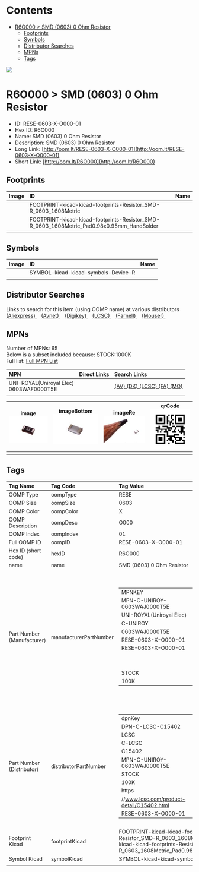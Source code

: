 



Contents
========

* [R6O000 > SMD (0603) 0 Ohm Resistor](#r6o000--smd-0603-0-ohm-resistor)
	* [Footprints](#footprints)
	* [Symbols](#symbols)
	* [Distributor Searches](#distributor-searches)
	* [MPNs](#mpns)
	* [Tags](#tags)
  
![][im]
# R6O000 > SMD (0603) 0 Ohm Resistor

- ID: RESE-0603-X-O000-01
- Hex ID: R6O000
- Name: SMD (0603) 0 Ohm Resistor
- Description: SMD (0603) 0 Ohm Resistor
- Long Link: [http://oom.lt/RESE-0603-X-O000-01](http://oom.lt/RESE-0603-X-O000-01)
- Short Link: [http://oom.lt/R6O000](http://oom.lt/R6O000)

## Footprints
  

|Image|ID|Name|
| :--- | :--- | :--- |
||FOOTPRINT-kicad-kicad-footprints-Resistor_SMD-R_0603_1608Metric||
||FOOTPRINT-kicad-kicad-footprints-Resistor_SMD-R_0603_1608Metric_Pad0.98x0.95mm_HandSolder||
||||

## Symbols
  

|Image|ID|Name|
| :--- | :--- | :--- |
|![]()|SYMBOL-kicad-kicad-symbols-Device-R||
||||

## Distributor Searches
  
Links to search for this item (using OOMP name) at various distributors  
[(Aliexpress) ](https://www.aliexpress.com/wholesale?SearchText=1117SMD+0603+0+Ohm+Resistor)&nbsp;&nbsp;&nbsp;[(Avnet) ](https://www.avnet.com/shop/us/search/SMD+0603+0+Ohm+Resistor)&nbsp;&nbsp;&nbsp;[(Digikey) ](https://www.digikey.co.uk/en/products/result?s=SMD+0603+0+Ohm+Resistor)&nbsp;&nbsp;&nbsp;[(LCSC) ](https://www.lcsc.com/search?q=SMD+0603+0+Ohm+Resistor)&nbsp;&nbsp;&nbsp;[(Farnell) ](https://uk.farnell.com/search?st=SMD+0603+0+Ohm+Resistor)&nbsp;&nbsp;&nbsp;[(Mouser) ](https://www.mouser.com/c/?q=SMD+0603+0+Ohm+Resistor)&nbsp;&nbsp;&nbsp;
## MPNs
  
Number of MPNs: 65<br>Below is a subset included because: STOCK:1000K <br>Full list: [Full MPN List](MPNLIST.md)  

|MPN|Direct Links|Search Links|
| :--- | :--- | :--- |
|UNI-ROYAL(Uniroyal Elec)<br>0603WAF0000T5E||[(AV) ](https://www.avnet.com/shop/us/search/0603WAF0000T5E)[(DK) ](https://www.digikey.co.uk/products/en?keywords=0603WAF0000T5E)[(LCSC) ](https://www.lcsc.com/search?q=0603WAF0000T5E)[(FA) ](https://uk.farnell.com/search?st=0603WAF0000T5E)[(MO) ](https://www.mouser.com/c/?q=0603WAF0000T5E)|
||||
  

|image<br>[![](https://raw.githubusercontent.com/oomlout/oomlout_OOMP_parts_V2/main/RESE/0603/X/O000/01/image_140.jpg)](https://github.com/oomlout/oomlout_OOMP_parts_V2/tree/main/RESE/0603/X/O000/01/image.jpg)|imageBottom<br>[![](https://raw.githubusercontent.com/oomlout/oomlout_OOMP_parts_V2/main/RESE/0603/X/O000/01/image_BOTTOM_140.jpg)](https://github.com/oomlout/oomlout_OOMP_parts_V2/tree/main/RESE/0603/X/O000/01/image_BOTTOM.jpg)|imageRe<br>[![](https://raw.githubusercontent.com/oomlout/oomlout_OOMP_parts_V2/main/RESE/0603/X/O000/01/image_RE_140.jpg)](https://github.com/oomlout/oomlout_OOMP_parts_V2/tree/main/RESE/0603/X/O000/01/image_RE.jpg)|qrCode<br>[![](https://raw.githubusercontent.com/oomlout/oomlout_OOMP_parts_V2/main/RESE/0603/X/O000/01/qrCode_140.png)](https://github.com/oomlout/oomlout_OOMP_parts_V2/tree/main/RESE/0603/X/O000/01/qrCode.png)|
| :---: | :---: | :---: | :---: |
|||||

## Tags
  

|Tag Name|Tag Code|Tag Value|
| :--- | :--- | :--- |
|OOMP Type|oompType|RESE|
|OOMP Size|oompSize|0603|
|OOMP Color|oompColor|X|
|OOMP Description|oompDesc|O000|
|OOMP Index|oompIndex|01|
|Full OOMP ID|oompID|RESE-0603-X-O000-01|
|Hex ID (short code)|hexID|R6O000|
|name|name|SMD (0603) 0 Ohm Resistor|
|Part Number (Manufacturer)|manufacturerPartNumber|<table><tr><td>MPNKEY</td></tr><tr><td> MPN-C-UNIROY-0603WAJ0000T5E</td><td> MANUFACTURER</td></tr><tr><td> UNI-ROYAL(Uniroyal Elec)</td><td> MANUCODE</td></tr><tr><td> C-UNIROY</td><td> MPN</td></tr><tr><td> 0603WAJ0000T5E</td><td> OOMPIDPARTIAL</td></tr><tr><td> RESE-0603-X-O000-01</td><td> OOMPID</td></tr><tr><td> RESE-0603-X-O000-01</td><td> LINK</td></tr><tr><td> </td><td> DESCRIPTION</td></tr><tr><td> </td><td> TAGS</td></tr><tr><td> STOCK</td></tr><tr><td>100K</td></tr></table></td><td> <table><tr><td>MPNKEY</td></tr><tr><td> MPN-C-UNIROY-0603WAF0000T5E</td><td> MANUFACTURER</td></tr><tr><td> UNI-ROYAL(Uniroyal Elec)</td><td> MANUCODE</td></tr><tr><td> C-UNIROY</td><td> MPN</td></tr><tr><td> 0603WAF0000T5E</td><td> OOMPIDPARTIAL</td></tr><tr><td> RESE-0603-X-O000-01</td><td> OOMPID</td></tr><tr><td> RESE-0603-X-O000-01</td><td> LINK</td></tr><tr><td> </td><td> DESCRIPTION</td></tr><tr><td> </td><td> TAGS</td></tr><tr><td> STOCK</td></tr><tr><td>1000K</td></tr></table></td><td> <table><tr><td>MPNKEY</td></tr><tr><td> MPN-C-FHGUAN-RS-03000JT</td><td> MANUFACTURER</td></tr><tr><td> FH (Guangdong Fenghua Advanced Tech)</td><td> MANUCODE</td></tr><tr><td> C-FHGUAN</td><td> MPN</td></tr><tr><td> RS-03000JT</td><td> OOMPIDPARTIAL</td></tr><tr><td> RESE-0603-X-O000-01</td><td> OOMPID</td></tr><tr><td> RESE-0603-X-O000-01</td><td> LINK</td></tr><tr><td> </td><td> DESCRIPTION</td></tr><tr><td> </td><td> TAGS</td></tr><tr><td> STOCK</td></tr><tr><td>100K</td></tr></table></td><td> <table><tr><td>MPNKEY</td></tr><tr><td> MPN-C-YAGEO-RC0603JR-070RL</td><td> MANUFACTURER</td></tr><tr><td> YAGEO</td><td> MANUCODE</td></tr><tr><td> C-YAGEO</td><td> MPN</td></tr><tr><td> RC0603JR-070RL</td><td> OOMPIDPARTIAL</td></tr><tr><td> RESE-0603-X-O000-01</td><td> OOMPID</td></tr><tr><td> RESE-0603-X-O000-01</td><td> LINK</td></tr><tr><td> </td><td> DESCRIPTION</td></tr><tr><td> </td><td> TAGS</td></tr><tr><td> STOCK</td></tr><tr><td>100K</td></tr></table></td><td> <table><tr><td>MPNKEY</td></tr><tr><td> MPN-C-YAGEO-RC0603FR-070RL</td><td> MANUFACTURER</td></tr><tr><td> YAGEO</td><td> MANUCODE</td></tr><tr><td> C-YAGEO</td><td> MPN</td></tr><tr><td> RC0603FR-070RL</td><td> OOMPIDPARTIAL</td></tr><tr><td> RESE-0603-X-O000-01</td><td> OOMPID</td></tr><tr><td> RESE-0603-X-O000-01</td><td> LINK</td></tr><tr><td> </td><td> DESCRIPTION</td></tr><tr><td> </td><td> TAGS</td></tr><tr><td> STOCK</td></tr><tr><td>100K</td></tr></table></td><td> <table><tr><td>MPNKEY</td></tr><tr><td> MPN-C-LIZELE-CR0603FA0000G</td><td> MANUFACTURER</td></tr><tr><td> LIZ Elec</td><td> MANUCODE</td></tr><tr><td> C-LIZELE</td><td> MPN</td></tr><tr><td> CR0603FA0000G</td><td> OOMPIDPARTIAL</td></tr><tr><td> RESE-0603-X-O000-01</td><td> OOMPID</td></tr><tr><td> RESE-0603-X-O000-01</td><td> LINK</td></tr><tr><td> </td><td> DESCRIPTION</td></tr><tr><td> </td><td> TAGS</td></tr><tr><td> STOCK</td></tr><tr><td>1K</td></tr></table></td><td> <table><tr><td>MPNKEY</td></tr><tr><td> MPN-C-LIZELE-CR0603JA0000G</td><td> MANUFACTURER</td></tr><tr><td> LIZ Elec</td><td> MANUCODE</td></tr><tr><td> C-LIZELE</td><td> MPN</td></tr><tr><td> CR0603JA0000G</td><td> OOMPIDPARTIAL</td></tr><tr><td> RESE-0603-X-O000-01</td><td> OOMPID</td></tr><tr><td> RESE-0603-X-O000-01</td><td> LINK</td></tr><tr><td> </td><td> DESCRIPTION</td></tr><tr><td> </td><td> TAGS</td></tr><tr><td> </td></tr></table></td><td> <table><tr><td>MPNKEY</td></tr><tr><td> MPN-C-RALEC-RTT030000FTP</td><td> MANUFACTURER</td></tr><tr><td> RALEC</td><td> MANUCODE</td></tr><tr><td> C-RALEC</td><td> MPN</td></tr><tr><td> RTT030000FTP</td><td> OOMPIDPARTIAL</td></tr><tr><td> RESE-0603-X-O000-01</td><td> OOMPID</td></tr><tr><td> RESE-0603-X-O000-01</td><td> LINK</td></tr><tr><td> </td><td> DESCRIPTION</td></tr><tr><td> </td><td> TAGS</td></tr><tr><td> STOCK</td></tr><tr><td>1K</td></tr></table></td><td> <table><tr><td>MPNKEY</td></tr><tr><td> MPN-C-RALEC-RTT03000JTP</td><td> MANUFACTURER</td></tr><tr><td> RALEC</td><td> MANUCODE</td></tr><tr><td> C-RALEC</td><td> MPN</td></tr><tr><td> RTT03000JTP</td><td> OOMPIDPARTIAL</td></tr><tr><td> RESE-0603-X-O000-01</td><td> OOMPID</td></tr><tr><td> RESE-0603-X-O000-01</td><td> LINK</td></tr><tr><td> </td><td> DESCRIPTION</td></tr><tr><td> </td><td> TAGS</td></tr><tr><td> STOCK</td></tr><tr><td>10K</td></tr></table></td><td> <table><tr><td>MPNKEY</td></tr><tr><td> MPN-C-YAGEO-AC0603FR-070RL</td><td> MANUFACTURER</td></tr><tr><td> YAGEO</td><td> MANUCODE</td></tr><tr><td> C-YAGEO</td><td> MPN</td></tr><tr><td> AC0603FR-070RL</td><td> OOMPIDPARTIAL</td></tr><tr><td> RESE-0603-X-O000-01</td><td> OOMPID</td></tr><tr><td> RESE-0603-X-O000-01</td><td> LINK</td></tr><tr><td> </td><td> DESCRIPTION</td></tr><tr><td> </td><td> TAGS</td></tr><tr><td> STOCK</td></tr><tr><td>100K</td></tr></table></td><td> <table><tr><td>MPNKEY</td></tr><tr><td> MPN-C-PANASO-ERJ3GEY0R00V</td><td> MANUFACTURER</td></tr><tr><td> PANASONIC</td><td> MANUCODE</td></tr><tr><td> C-PANASO</td><td> MPN</td></tr><tr><td> ERJ3GEY0R00V</td><td> OOMPIDPARTIAL</td></tr><tr><td> RESE-0603-X-O000-01</td><td> OOMPID</td></tr><tr><td> RESE-0603-X-O000-01</td><td> LINK</td></tr><tr><td> </td><td> DESCRIPTION</td></tr><tr><td> </td><td> TAGS</td></tr><tr><td> STOCK</td></tr><tr><td>100K</td></tr></table></td><td> <table><tr><td>MPNKEY</td></tr><tr><td> MPN-C-KOASPE-RK73Z1JTTD</td><td> MANUFACTURER</td></tr><tr><td> KOA Speer Elec</td><td> MANUCODE</td></tr><tr><td> C-KOASPE</td><td> MPN</td></tr><tr><td> RK73Z1JTTD</td><td> OOMPIDPARTIAL</td></tr><tr><td> RESE-0603-X-O000-01</td><td> OOMPID</td></tr><tr><td> RESE-0603-X-O000-01</td><td> LINK</td></tr><tr><td> </td><td> DESCRIPTION</td></tr><tr><td> </td><td> TAGS</td></tr><tr><td> </td></tr></table></td><td> <table><tr><td>MPNKEY</td></tr><tr><td> MPN-C-FHGUAN-RS-03000FT</td><td> MANUFACTURER</td></tr><tr><td> FH (Guangdong Fenghua Advanced Tech)</td><td> MANUCODE</td></tr><tr><td> C-FHGUAN</td><td> MPN</td></tr><tr><td> RS-03000FT</td><td> OOMPIDPARTIAL</td></tr><tr><td> RESE-0603-X-O000-01</td><td> OOMPID</td></tr><tr><td> RESE-0603-X-O000-01</td><td> LINK</td></tr><tr><td> </td><td> DESCRIPTION</td></tr><tr><td> </td><td> TAGS</td></tr><tr><td> STOCK</td></tr><tr><td>100K</td></tr></table></td><td> <table><tr><td>MPNKEY</td></tr><tr><td> MPN-C-YAGEO-AC0603JR-070RL</td><td> MANUFACTURER</td></tr><tr><td> YAGEO</td><td> MANUCODE</td></tr><tr><td> C-YAGEO</td><td> MPN</td></tr><tr><td> AC0603JR-070RL</td><td> OOMPIDPARTIAL</td></tr><tr><td> RESE-0603-X-O000-01</td><td> OOMPID</td></tr><tr><td> RESE-0603-X-O000-01</td><td> LINK</td></tr><tr><td> </td><td> DESCRIPTION</td></tr><tr><td> </td><td> TAGS</td></tr><tr><td> STOCK</td></tr><tr><td>100K</td></tr></table></td><td> <table><tr><td>MPNKEY</td></tr><tr><td> MPN-C-YAGEO-AF0603JR-070RL</td><td> MANUFACTURER</td></tr><tr><td> YAGEO</td><td> MANUCODE</td></tr><tr><td> C-YAGEO</td><td> MPN</td></tr><tr><td> AF0603JR-070RL</td><td> OOMPIDPARTIAL</td></tr><tr><td> RESE-0603-X-O000-01</td><td> OOMPID</td></tr><tr><td> RESE-0603-X-O000-01</td><td> LINK</td></tr><tr><td> </td><td> DESCRIPTION</td></tr><tr><td> </td><td> TAGS</td></tr><tr><td> STOCK</td></tr><tr><td>1K</td></tr></table></td><td> <table><tr><td>MPNKEY</td></tr><tr><td> MPN-C-ROHMSE-MCR03EZPJ000</td><td> MANUFACTURER</td></tr><tr><td> ROHM Semicon</td><td> MANUCODE</td></tr><tr><td> C-ROHMSE</td><td> MPN</td></tr><tr><td> MCR03EZPJ000</td><td> OOMPIDPARTIAL</td></tr><tr><td> RESE-0603-X-O000-01</td><td> OOMPID</td></tr><tr><td> RESE-0603-X-O000-01</td><td> LINK</td></tr><tr><td> </td><td> DESCRIPTION</td></tr><tr><td> </td><td> TAGS</td></tr><tr><td> </td></tr></table></td><td> <table><tr><td>MPNKEY</td></tr><tr><td> MPN-C-WALSIN-WR06X0000FTL</td><td> MANUFACTURER</td></tr><tr><td> Walsin Tech Corp</td><td> MANUCODE</td></tr><tr><td> C-WALSIN</td><td> MPN</td></tr><tr><td> WR06X0000FTL</td><td> OOMPIDPARTIAL</td></tr><tr><td> RESE-0603-X-O000-01</td><td> OOMPID</td></tr><tr><td> RESE-0603-X-O000-01</td><td> LINK</td></tr><tr><td> </td><td> DESCRIPTION</td></tr><tr><td> </td><td> TAGS</td></tr><tr><td> STOCK</td></tr><tr><td>1K</td></tr></table></td><td> <table><tr><td>MPNKEY</td></tr><tr><td> MPN-C-EVEROH-QR0603J0R00P05Z</td><td> MANUFACTURER</td></tr><tr><td> Ever Ohms Tech</td><td> MANUCODE</td></tr><tr><td> C-EVEROH</td><td> MPN</td></tr><tr><td> QR0603J0R00P05Z</td><td> OOMPIDPARTIAL</td></tr><tr><td> RESE-0603-X-O000-01</td><td> OOMPID</td></tr><tr><td> RESE-0603-X-O000-01</td><td> LINK</td></tr><tr><td> </td><td> DESCRIPTION</td></tr><tr><td> </td><td> TAGS</td></tr><tr><td> </td></tr></table></td><td> <table><tr><td>MPNKEY</td></tr><tr><td> MPN-C-TAITEC-RM06FTN0</td><td> MANUFACTURER</td></tr><tr><td> TA-I Tech</td><td> MANUCODE</td></tr><tr><td> C-TAITEC</td><td> MPN</td></tr><tr><td> RM06FTN0</td><td> OOMPIDPARTIAL</td></tr><tr><td> RESE-0603-X-O000-01</td><td> OOMPID</td></tr><tr><td> RESE-0603-X-O000-01</td><td> LINK</td></tr><tr><td> </td><td> DESCRIPTION</td></tr><tr><td> </td><td> TAGS</td></tr><tr><td> </td></tr></table></td><td> <table><tr><td>MPNKEY</td></tr><tr><td> MPN-C-HKRHON-RCT030RJLF</td><td> MANUFACTURER</td></tr><tr><td> HKR(Hong Kong Resistors)</td><td> MANUCODE</td></tr><tr><td> C-HKRHON</td><td> MPN</td></tr><tr><td> RCT030RJLF</td><td> OOMPIDPARTIAL</td></tr><tr><td> RESE-0603-X-O000-01</td><td> OOMPID</td></tr><tr><td> RESE-0603-X-O000-01</td><td> LINK</td></tr><tr><td> </td><td> DESCRIPTION</td></tr><tr><td> </td><td> TAGS</td></tr><tr><td> </td></tr></table></td><td> <table><tr><td>MPNKEY</td></tr><tr><td> MPN-C-TAITEC-RM06JTN0</td><td> MANUFACTURER</td></tr><tr><td> TA-I Tech</td><td> MANUCODE</td></tr><tr><td> C-TAITEC</td><td> MPN</td></tr><tr><td> RM06JTN0</td><td> OOMPIDPARTIAL</td></tr><tr><td> RESE-0603-X-O000-01</td><td> OOMPID</td></tr><tr><td> RESE-0603-X-O000-01</td><td> LINK</td></tr><tr><td> </td><td> DESCRIPTION</td></tr><tr><td> </td><td> TAGS</td></tr><tr><td> </td></tr></table></td><td> <table><tr><td>MPNKEY</td></tr><tr><td> MPN-C-TAITEC-RMS06JT0</td><td> MANUFACTURER</td></tr><tr><td> TA-I Tech</td><td> MANUCODE</td></tr><tr><td> C-TAITEC</td><td> MPN</td></tr><tr><td> RMS06JT0</td><td> OOMPIDPARTIAL</td></tr><tr><td> RESE-0603-X-O000-01</td><td> OOMPID</td></tr><tr><td> RESE-0603-X-O000-01</td><td> LINK</td></tr><tr><td> </td><td> DESCRIPTION</td></tr><tr><td> </td><td> TAGS</td></tr><tr><td> STOCK</td></tr><tr><td>1K</td></tr></table></td><td> <table><tr><td>MPNKEY</td></tr><tr><td> MPN-C-YAGEO-AF0603FR-070RL</td><td> MANUFACTURER</td></tr><tr><td> YAGEO</td><td> MANUCODE</td></tr><tr><td> C-YAGEO</td><td> MPN</td></tr><tr><td> AF0603FR-070RL</td><td> OOMPIDPARTIAL</td></tr><tr><td> RESE-0603-X-O000-01</td><td> OOMPID</td></tr><tr><td> RESE-0603-X-O000-01</td><td> LINK</td></tr><tr><td> </td><td> DESCRIPTION</td></tr><tr><td> </td><td> TAGS</td></tr><tr><td> </td></tr></table></td><td> <table><tr><td>MPNKEY</td></tr><tr><td> MPN-C-KEYSTO-5110</td><td> MANUFACTURER</td></tr><tr><td> Keystone</td><td> MANUCODE</td></tr><tr><td> C-KEYSTO</td><td> MPN</td></tr><tr><td> 5110</td><td> OOMPIDPARTIAL</td></tr><tr><td> RESE-0603-X-O000-01</td><td> OOMPID</td></tr><tr><td> RESE-0603-X-O000-01</td><td> LINK</td></tr><tr><td> </td><td> DESCRIPTION</td></tr><tr><td> </td><td> TAGS</td></tr><tr><td> STOCK</td></tr><tr><td>1K</td></tr></table></td><td> <table><tr><td>MPNKEY</td></tr><tr><td> MPN-C-ROHMSE-PMR03EZPJ000</td><td> MANUFACTURER</td></tr><tr><td> ROHM Semicon</td><td> MANUCODE</td></tr><tr><td> C-ROHMSE</td><td> MPN</td></tr><tr><td> PMR03EZPJ000</td><td> OOMPIDPARTIAL</td></tr><tr><td> RESE-0603-X-O000-01</td><td> OOMPID</td></tr><tr><td> RESE-0603-X-O000-01</td><td> LINK</td></tr><tr><td> </td><td> DESCRIPTION</td></tr><tr><td> </td><td> TAGS</td></tr><tr><td> STOCK</td></tr><tr><td>1K</td></tr></table></td><td> <table><tr><td>MPNKEY</td></tr><tr><td> MPN-C-TYOHM-RMC060305%N</td><td> MANUFACTURER</td></tr><tr><td> TyoHM</td><td> MANUCODE</td></tr><tr><td> C-TYOHM</td><td> MPN</td></tr><tr><td> RMC060305%N</td><td> OOMPIDPARTIAL</td></tr><tr><td> RESE-0603-X-O000-01</td><td> OOMPID</td></tr><tr><td> RESE-0603-X-O000-01</td><td> LINK</td></tr><tr><td> </td><td> DESCRIPTION</td></tr><tr><td> </td><td> TAGS</td></tr><tr><td> STOCK</td></tr><tr><td>1K</td></tr></table></td><td> <table><tr><td>MPNKEY</td></tr><tr><td> MPN-C-TYOHM-RMC060301%N</td><td> MANUFACTURER</td></tr><tr><td> TyoHM</td><td> MANUCODE</td></tr><tr><td> C-TYOHM</td><td> MPN</td></tr><tr><td> RMC060301%N</td><td> OOMPIDPARTIAL</td></tr><tr><td> RESE-0603-X-O000-01</td><td> OOMPID</td></tr><tr><td> RESE-0603-X-O000-01</td><td> LINK</td></tr><tr><td> </td><td> DESCRIPTION</td></tr><tr><td> </td><td> TAGS</td></tr><tr><td> STOCK</td></tr><tr><td>1K</td></tr></table></td><td> <table><tr><td>MPNKEY</td></tr><tr><td> MPN-C-VIKING-CR-03FL7----0R</td><td> MANUFACTURER</td></tr><tr><td> Viking Tech</td><td> MANUCODE</td></tr><tr><td> C-VIKING</td><td> MPN</td></tr><tr><td> CR-03FL7----0R</td><td> OOMPIDPARTIAL</td></tr><tr><td> RESE-0603-X-O000-01</td><td> OOMPID</td></tr><tr><td> RESE-0603-X-O000-01</td><td> LINK</td></tr><tr><td> </td><td> DESCRIPTION</td></tr><tr><td> </td><td> TAGS</td></tr><tr><td> STOCK</td></tr><tr><td>1K</td></tr></table></td><td> <table><tr><td>MPNKEY</td></tr><tr><td> MPN-C-FHGUAN-RC-03000JT</td><td> MANUFACTURER</td></tr><tr><td> FH (Guangdong Fenghua Advanced Tech)</td><td> MANUCODE</td></tr><tr><td> C-FHGUAN</td><td> MPN</td></tr><tr><td> RC-03000JT</td><td> OOMPIDPARTIAL</td></tr><tr><td> RESE-0603-X-O000-01</td><td> OOMPID</td></tr><tr><td> RESE-0603-X-O000-01</td><td> LINK</td></tr><tr><td> </td><td> DESCRIPTION</td></tr><tr><td> </td><td> TAGS</td></tr><tr><td> </td></tr></table></td><td> <table><tr><td>MPNKEY</td></tr><tr><td> MPN-C-KAMAYA-RMC16JPTP</td><td> MANUFACTURER</td></tr><tr><td> KAMAYA</td><td> MANUCODE</td></tr><tr><td> C-KAMAYA</td><td> MPN</td></tr><tr><td> RMC16JPTP</td><td> OOMPIDPARTIAL</td></tr><tr><td> RESE-0603-X-O000-01</td><td> OOMPID</td></tr><tr><td> RESE-0603-X-O000-01</td><td> LINK</td></tr><tr><td> </td><td> DESCRIPTION</td></tr><tr><td> </td><td> TAGS</td></tr><tr><td> </td></tr></table></td><td> <table><tr><td>MPNKEY</td></tr><tr><td> MPN-C-WALSIN-MR06X000PTL</td><td> MANUFACTURER</td></tr><tr><td> Walsin Tech Corp</td><td> MANUCODE</td></tr><tr><td> C-WALSIN</td><td> MPN</td></tr><tr><td> MR06X000PTL</td><td> OOMPIDPARTIAL</td></tr><tr><td> RESE-0603-X-O000-01</td><td> OOMPID</td></tr><tr><td> RESE-0603-X-O000-01</td><td> LINK</td></tr><tr><td> </td><td> DESCRIPTION</td></tr><tr><td> </td><td> TAGS</td></tr><tr><td> </td></tr></table></td><td> <table><tr><td>MPNKEY</td></tr><tr><td> MPN-C-RESIST-AECR0603F0000K9</td><td> MANUFACTURER</td></tr><tr><td> Resistor.Today</td><td> MANUCODE</td></tr><tr><td> C-RESIST</td><td> MPN</td></tr><tr><td> AECR0603F0000K9</td><td> OOMPIDPARTIAL</td></tr><tr><td> RESE-0603-X-O000-01</td><td> OOMPID</td></tr><tr><td> RESE-0603-X-O000-01</td><td> LINK</td></tr><tr><td> </td><td> DESCRIPTION</td></tr><tr><td> </td><td> TAGS</td></tr><tr><td> </td></tr></table></td><td> <table><tr><td>MPNKEY</td></tr><tr><td> MPN-C-SEISTA-HCJ0603ZT0R00</td><td> MANUFACTURER</td></tr><tr><td> SEI(Stackpole Elec)</td><td> MANUCODE</td></tr><tr><td> C-SEISTA</td><td> MPN</td></tr><tr><td> HCJ0603ZT0R00</td><td> OOMPIDPARTIAL</td></tr><tr><td> RESE-0603-X-O000-01</td><td> OOMPID</td></tr><tr><td> RESE-0603-X-O000-01</td><td> LINK</td></tr><tr><td> </td><td> DESCRIPTION</td></tr><tr><td> </td><td> TAGS</td></tr><tr><td> STOCK</td></tr><tr><td>10K</td></tr></table></td><td> <table><tr><td>MPNKEY</td></tr><tr><td> MPN-C-RESIST-ETCR0603F0000K9</td><td> MANUFACTURER</td></tr><tr><td> Resistor.Today</td><td> MANUCODE</td></tr><tr><td> C-RESIST</td><td> MPN</td></tr><tr><td> ETCR0603F0000K9</td><td> OOMPIDPARTIAL</td></tr><tr><td> RESE-0603-X-O000-01</td><td> OOMPID</td></tr><tr><td> RESE-0603-X-O000-01</td><td> LINK</td></tr><tr><td> </td><td> DESCRIPTION</td></tr><tr><td> </td><td> TAGS</td></tr><tr><td> STOCK</td></tr><tr><td>1K</td></tr></table></td><td> <table><tr><td>MPNKEY</td></tr><tr><td> MPN-C-SANYEA-SY0603JN0RP</td><td> MANUFACTURER</td></tr><tr><td> SANYEAR</td><td> MANUCODE</td></tr><tr><td> C-SANYEA</td><td> MPN</td></tr><tr><td> SY0603JN0RP</td><td> OOMPIDPARTIAL</td></tr><tr><td> RESE-0603-X-O000-01</td><td> OOMPID</td></tr><tr><td> RESE-0603-X-O000-01</td><td> LINK</td></tr><tr><td> </td><td> DESCRIPTION</td></tr><tr><td> </td><td> TAGS</td></tr><tr><td> </td></tr></table></td><td> <table><tr><td>MPNKEY</td></tr><tr><td> MPN-C-SANYEA-SY0603FNORP</td><td> MANUFACTURER</td></tr><tr><td> SANYEAR</td><td> MANUCODE</td></tr><tr><td> C-SANYEA</td><td> MPN</td></tr><tr><td> SY0603FNORP</td><td> OOMPIDPARTIAL</td></tr><tr><td> RESE-0603-X-O000-01</td><td> OOMPID</td></tr><tr><td> RESE-0603-X-O000-01</td><td> LINK</td></tr><tr><td> </td><td> DESCRIPTION</td></tr><tr><td> </td><td> TAGS</td></tr><tr><td> </td></tr></table></td><td> <table><tr><td>MPNKEY</td></tr><tr><td> MPN-C-EVEROH-CR0603J0R00P05Z</td><td> MANUFACTURER</td></tr><tr><td> Ever Ohms Tech</td><td> MANUCODE</td></tr><tr><td> C-EVEROH</td><td> MPN</td></tr><tr><td> CR0603J0R00P05Z</td><td> OOMPIDPARTIAL</td></tr><tr><td> RESE-0603-X-O000-01</td><td> OOMPID</td></tr><tr><td> RESE-0603-X-O000-01</td><td> LINK</td></tr><tr><td> </td><td> DESCRIPTION</td></tr><tr><td> </td><td> TAGS</td></tr><tr><td> STOCK</td></tr><tr><td>1K</td></tr></table></td><td> <table><tr><td>MPNKEY</td></tr><tr><td> MPN-C-WALSIN-SR06X000PTL</td><td> MANUFACTURER</td></tr><tr><td> Walsin Tech Corp</td><td> MANUCODE</td></tr><tr><td> C-WALSIN</td><td> MPN</td></tr><tr><td> SR06X000PTL</td><td> OOMPIDPARTIAL</td></tr><tr><td> RESE-0603-X-O000-01</td><td> OOMPID</td></tr><tr><td> RESE-0603-X-O000-01</td><td> LINK</td></tr><tr><td> </td><td> DESCRIPTION</td></tr><tr><td> </td><td> TAGS</td></tr><tr><td> STOCK</td></tr><tr><td>1K</td></tr></table></td><td> <table><tr><td>MPNKEY</td></tr><tr><td> MPN-C-WALSIN-WR06X000PTR</td><td> MANUFACTURER</td></tr><tr><td> Walsin Tech Corp</td><td> MANUCODE</td></tr><tr><td> C-WALSIN</td><td> MPN</td></tr><tr><td> WR06X000PTR</td><td> OOMPIDPARTIAL</td></tr><tr><td> RESE-0603-X-O000-01</td><td> OOMPID</td></tr><tr><td> RESE-0603-X-O000-01</td><td> LINK</td></tr><tr><td> </td><td> DESCRIPTION</td></tr><tr><td> </td><td> TAGS</td></tr><tr><td> </td></tr></table></td><td> <table><tr><td>MPNKEY</td></tr><tr><td> MPN-C-VIKING-CR-03JA7----0R</td><td> MANUFACTURER</td></tr><tr><td> Viking Tech</td><td> MANUCODE</td></tr><tr><td> C-VIKING</td><td> MPN</td></tr><tr><td> CR-03JA7----0R</td><td> OOMPIDPARTIAL</td></tr><tr><td> RESE-0603-X-O000-01</td><td> OOMPID</td></tr><tr><td> RESE-0603-X-O000-01</td><td> LINK</td></tr><tr><td> </td><td> DESCRIPTION</td></tr><tr><td> </td><td> TAGS</td></tr><tr><td> STOCK</td></tr><tr><td>10K</td></tr></table></td><td> <table><tr><td>MPNKEY</td></tr><tr><td> MPN-C-UNIROY-HP03W5J0000T5E</td><td> MANUFACTURER</td></tr><tr><td> UNI-ROYAL(Uniroyal Elec)</td><td> MANUCODE</td></tr><tr><td> C-UNIROY</td><td> MPN</td></tr><tr><td> HP03W5J0000T5E</td><td> OOMPIDPARTIAL</td></tr><tr><td> RESE-0603-X-O000-01</td><td> OOMPID</td></tr><tr><td> RESE-0603-X-O000-01</td><td> LINK</td></tr><tr><td> </td><td> DESCRIPTION</td></tr><tr><td> </td><td> TAGS</td></tr><tr><td> </td></tr></table></td><td> <table><tr><td>MPNKEY</td></tr><tr><td> MPN-C-ROHMSE-SFR03EZPJ000</td><td> MANUFACTURER</td></tr><tr><td> ROHM Semicon</td><td> MANUCODE</td></tr><tr><td> C-ROHMSE</td><td> MPN</td></tr><tr><td> SFR03EZPJ000</td><td> OOMPIDPARTIAL</td></tr><tr><td> RESE-0603-X-O000-01</td><td> OOMPID</td></tr><tr><td> RESE-0603-X-O000-01</td><td> LINK</td></tr><tr><td> </td><td> DESCRIPTION</td></tr><tr><td> </td><td> TAGS</td></tr><tr><td> </td></tr></table></td><td> <table><tr><td>MPNKEY</td></tr><tr><td> MPN-C-UNIROY-NQ03WAJ0000T5E</td><td> MANUFACTURER</td></tr><tr><td> UNI-ROYAL(Uniroyal Elec)</td><td> MANUCODE</td></tr><tr><td> C-UNIROY</td><td> MPN</td></tr><tr><td> NQ03WAJ0000T5E</td><td> OOMPIDPARTIAL</td></tr><tr><td> RESE-0603-X-O000-01</td><td> OOMPID</td></tr><tr><td> RESE-0603-X-O000-01</td><td> LINK</td></tr><tr><td> </td><td> DESCRIPTION</td></tr><tr><td> </td><td> TAGS</td></tr><tr><td> </td></tr></table></td><td> <table><tr><td>MPNKEY</td></tr><tr><td> MPN-C-PANASO-ERJS030R00V</td><td> MANUFACTURER</td></tr><tr><td> PANASONIC</td><td> MANUCODE</td></tr><tr><td> C-PANASO</td><td> MPN</td></tr><tr><td> ERJS030R00V</td><td> OOMPIDPARTIAL</td></tr><tr><td> RESE-0603-X-O000-01</td><td> OOMPID</td></tr><tr><td> RESE-0603-X-O000-01</td><td> LINK</td></tr><tr><td> </td><td> DESCRIPTION</td></tr><tr><td> </td><td> TAGS</td></tr><tr><td> </td></tr></table></td><td> <table><tr><td>MPNKEY</td></tr><tr><td> MPN-C-KOASPE-TLRZ1JTTD</td><td> MANUFACTURER</td></tr><tr><td> KOA Speer Elec</td><td> MANUCODE</td></tr><tr><td> C-KOASPE</td><td> MPN</td></tr><tr><td> TLRZ1JTTD</td><td> OOMPIDPARTIAL</td></tr><tr><td> RESE-0603-X-O000-01</td><td> OOMPID</td></tr><tr><td> RESE-0603-X-O000-01</td><td> LINK</td></tr><tr><td> </td><td> DESCRIPTION</td></tr><tr><td> </td><td> TAGS</td></tr><tr><td> </td></tr></table></td><td> <table><tr><td>MPNKEY</td></tr><tr><td> MPN-C-VISHAY-CRCW06030000Z0EAHP</td><td> MANUFACTURER</td></tr><tr><td> Vishay Intertech</td><td> MANUCODE</td></tr><tr><td> C-VISHAY</td><td> MPN</td></tr><tr><td> CRCW06030000Z0EAHP</td><td> OOMPIDPARTIAL</td></tr><tr><td> RESE-0603-X-O000-01</td><td> OOMPID</td></tr><tr><td> RESE-0603-X-O000-01</td><td> LINK</td></tr><tr><td> </td><td> DESCRIPTION</td></tr><tr><td> </td><td> TAGS</td></tr><tr><td> STOCK</td></tr><tr><td>1K</td></tr></table></td><td> <table><tr><td>MPNKEY</td></tr><tr><td> MPN-C-VISHAY-CRCW06030000Z0EA</td><td> MANUFACTURER</td></tr><tr><td> Vishay Intertech</td><td> MANUCODE</td></tr><tr><td> C-VISHAY</td><td> MPN</td></tr><tr><td> CRCW06030000Z0EA</td><td> OOMPIDPARTIAL</td></tr><tr><td> RESE-0603-X-O000-01</td><td> OOMPID</td></tr><tr><td> RESE-0603-X-O000-01</td><td> LINK</td></tr><tr><td> </td><td> DESCRIPTION</td></tr><tr><td> </td><td> TAGS</td></tr><tr><td> </td></tr></table></td><td> <table><tr><td>MPNKEY</td></tr><tr><td> MPN-C-EVEROH-CR0603F0R00P05Z</td><td> MANUFACTURER</td></tr><tr><td> Ever Ohms Tech</td><td> MANUCODE</td></tr><tr><td> C-EVEROH</td><td> MPN</td></tr><tr><td> CR0603F0R00P05Z</td><td> OOMPIDPARTIAL</td></tr><tr><td> RESE-0603-X-O000-01</td><td> OOMPID</td></tr><tr><td> RESE-0603-X-O000-01</td><td> LINK</td></tr><tr><td> </td><td> DESCRIPTION</td></tr><tr><td> </td><td> TAGS</td></tr><tr><td> STOCK</td></tr><tr><td>1K</td></tr></table></td><td> <table><tr><td>MPNKEY</td></tr><tr><td> MPN-C-TAITEC-RMS06JTN0</td><td> MANUFACTURER</td></tr><tr><td> TA-I Tech</td><td> MANUCODE</td></tr><tr><td> C-TAITEC</td><td> MPN</td></tr><tr><td> RMS06JTN0</td><td> OOMPIDPARTIAL</td></tr><tr><td> RESE-0603-X-O000-01</td><td> OOMPID</td></tr><tr><td> RESE-0603-X-O000-01</td><td> LINK</td></tr><tr><td> </td><td> DESCRIPTION</td></tr><tr><td> </td><td> TAGS</td></tr><tr><td> STOCK</td></tr><tr><td>1K</td></tr></table></td><td> <table><tr><td>MPNKEY</td></tr><tr><td> MPN-C-YAGEO-RC0603FR-130RL</td><td> MANUFACTURER</td></tr><tr><td> YAGEO</td><td> MANUCODE</td></tr><tr><td> C-YAGEO</td><td> MPN</td></tr><tr><td> RC0603FR-130RL</td><td> OOMPIDPARTIAL</td></tr><tr><td> RESE-0603-X-O000-01</td><td> OOMPID</td></tr><tr><td> RESE-0603-X-O000-01</td><td> LINK</td></tr><tr><td> </td><td> DESCRIPTION</td></tr><tr><td> </td><td> TAGS</td></tr><tr><td> </td></tr></table></td><td> <table><tr><td>MPNKEY</td></tr><tr><td> MPN-C-YAGEO-RC0603JR-130RL</td><td> MANUFACTURER</td></tr><tr><td> YAGEO</td><td> MANUCODE</td></tr><tr><td> C-YAGEO</td><td> MPN</td></tr><tr><td> RC0603JR-130RL</td><td> OOMPIDPARTIAL</td></tr><tr><td> RESE-0603-X-O000-01</td><td> OOMPID</td></tr><tr><td> RESE-0603-X-O000-01</td><td> LINK</td></tr><tr><td> </td><td> DESCRIPTION</td></tr><tr><td> </td><td> TAGS</td></tr><tr><td> </td></tr></table></td><td> <table><tr><td>MPNKEY</td></tr><tr><td> MPN-C-VISHAY-MCT0603HZ0000ZP500</td><td> MANUFACTURER</td></tr><tr><td> Vishay Intertech</td><td> MANUCODE</td></tr><tr><td> C-VISHAY</td><td> MPN</td></tr><tr><td> MCT0603HZ0000ZP500</td><td> OOMPIDPARTIAL</td></tr><tr><td> RESE-0603-X-O000-01</td><td> OOMPID</td></tr><tr><td> RESE-0603-X-O000-01</td><td> LINK</td></tr><tr><td> </td><td> DESCRIPTION</td></tr><tr><td> </td><td> TAGS</td></tr><tr><td> </td></tr></table></td><td> <table><tr><td>MPNKEY</td></tr><tr><td> MPN-C-VISHAY-CRCW06030000ZSTB</td><td> MANUFACTURER</td></tr><tr><td> Vishay Intertech</td><td> MANUCODE</td></tr><tr><td> C-VISHAY</td><td> MPN</td></tr><tr><td> CRCW06030000ZSTB</td><td> OOMPIDPARTIAL</td></tr><tr><td> RESE-0603-X-O000-01</td><td> OOMPID</td></tr><tr><td> RESE-0603-X-O000-01</td><td> LINK</td></tr><tr><td> </td><td> DESCRIPTION</td></tr><tr><td> </td><td> TAGS</td></tr><tr><td> </td></tr></table></td><td> <table><tr><td>MPNKEY</td></tr><tr><td> MPN-C-TECONN-CRG0603ZR</td><td> MANUFACTURER</td></tr><tr><td> TE Connectivity</td><td> MANUCODE</td></tr><tr><td> C-TECONN</td><td> MPN</td></tr><tr><td> CRG0603ZR</td><td> OOMPIDPARTIAL</td></tr><tr><td> RESE-0603-X-O000-01</td><td> OOMPID</td></tr><tr><td> RESE-0603-X-O000-01</td><td> LINK</td></tr><tr><td> </td><td> DESCRIPTION</td></tr><tr><td> </td><td> TAGS</td></tr><tr><td> </td></tr></table></td><td> <table><tr><td>MPNKEY</td></tr><tr><td> MPN-C-VISHAY-RCG06030000Z0EA</td><td> MANUFACTURER</td></tr><tr><td> Vishay Intertech</td><td> MANUCODE</td></tr><tr><td> C-VISHAY</td><td> MPN</td></tr><tr><td> RCG06030000Z0EA</td><td> OOMPIDPARTIAL</td></tr><tr><td> RESE-0603-X-O000-01</td><td> OOMPID</td></tr><tr><td> RESE-0603-X-O000-01</td><td> LINK</td></tr><tr><td> </td><td> DESCRIPTION</td></tr><tr><td> </td><td> TAGS</td></tr><tr><td> </td></tr></table></td><td> <table><tr><td>MPNKEY</td></tr><tr><td> MPN-C-KEYSTO-5111</td><td> MANUFACTURER</td></tr><tr><td> Keystone</td><td> MANUCODE</td></tr><tr><td> C-KEYSTO</td><td> MPN</td></tr><tr><td> 5111</td><td> OOMPIDPARTIAL</td></tr><tr><td> RESE-0603-X-O000-01</td><td> OOMPID</td></tr><tr><td> RESE-0603-X-O000-01</td><td> LINK</td></tr><tr><td> </td><td> DESCRIPTION</td></tr><tr><td> </td><td> TAGS</td></tr><tr><td> </td></tr></table></td><td> <table><tr><td>MPNKEY</td></tr><tr><td> MPN-C-VISHAY-CRCW06030000Z0EC</td><td> MANUFACTURER</td></tr><tr><td> Vishay Intertech</td><td> MANUCODE</td></tr><tr><td> C-VISHAY</td><td> MPN</td></tr><tr><td> CRCW06030000Z0EC</td><td> OOMPIDPARTIAL</td></tr><tr><td> RESE-0603-X-O000-01</td><td> OOMPID</td></tr><tr><td> RESE-0603-X-O000-01</td><td> LINK</td></tr><tr><td> </td><td> DESCRIPTION</td></tr><tr><td> </td><td> TAGS</td></tr><tr><td> </td></tr></table></td><td> <table><tr><td>MPNKEY</td></tr><tr><td> MPN-C-BOURNS-CR0603AJ/-000EAS</td><td> MANUFACTURER</td></tr><tr><td> BOURNS</td><td> MANUCODE</td></tr><tr><td> C-BOURNS</td><td> MPN</td></tr><tr><td> CR0603AJ/-000EAS</td><td> OOMPIDPARTIAL</td></tr><tr><td> RESE-0603-X-O000-01</td><td> OOMPID</td></tr><tr><td> RESE-0603-X-O000-01</td><td> LINK</td></tr><tr><td> </td><td> DESCRIPTION</td></tr><tr><td> </td><td> TAGS</td></tr><tr><td> </td></tr></table></td><td> <table><tr><td>MPNKEY</td></tr><tr><td> MPN-C-VISHAY-RCS06030000Z0EC</td><td> MANUFACTURER</td></tr><tr><td> Vishay Intertech</td><td> MANUCODE</td></tr><tr><td> C-VISHAY</td><td> MPN</td></tr><tr><td> RCS06030000Z0EC</td><td> OOMPIDPARTIAL</td></tr><tr><td> RESE-0603-X-O000-01</td><td> OOMPID</td></tr><tr><td> RESE-0603-X-O000-01</td><td> LINK</td></tr><tr><td> </td><td> DESCRIPTION</td></tr><tr><td> </td><td> TAGS</td></tr><tr><td> </td></tr></table></td><td> <table><tr><td>MPNKEY</td></tr><tr><td> MPN-C-YAGEO-RC0603FR-100RL</td><td> MANUFACTURER</td></tr><tr><td> YAGEO</td><td> MANUCODE</td></tr><tr><td> C-YAGEO</td><td> MPN</td></tr><tr><td> RC0603FR-100RL</td><td> OOMPIDPARTIAL</td></tr><tr><td> RESE-0603-X-O000-01</td><td> OOMPID</td></tr><tr><td> RESE-0603-X-O000-01</td><td> LINK</td></tr><tr><td> </td><td> DESCRIPTION</td></tr><tr><td> </td><td> TAGS</td></tr><tr><td> </td></tr></table></td><td> <table><tr><td>MPNKEY</td></tr><tr><td> MPN-C-VISHAY-CRCW06030000Z0EE</td><td> MANUFACTURER</td></tr><tr><td> Vishay Intertech</td><td> MANUCODE</td></tr><tr><td> C-VISHAY</td><td> MPN</td></tr><tr><td> CRCW06030000Z0EE</td><td> OOMPIDPARTIAL</td></tr><tr><td> RESE-0603-X-O000-01</td><td> OOMPID</td></tr><tr><td> RESE-0603-X-O000-01</td><td> LINK</td></tr><tr><td> </td><td> DESCRIPTION</td></tr><tr><td> </td><td> TAGS</td></tr><tr><td> </td></tr></table></td><td> <table><tr><td>MPNKEY</td></tr><tr><td> MPN-C-UNIROY-HQ03W5F0000T5E</td><td> MANUFACTURER</td></tr><tr><td> UNI-ROYAL(Uniroyal Elec)</td><td> MANUCODE</td></tr><tr><td> C-UNIROY</td><td> MPN</td></tr><tr><td> HQ03W5F0000T5E</td><td> OOMPIDPARTIAL</td></tr><tr><td> RESE-0603-X-O000-01</td><td> OOMPID</td></tr><tr><td> RESE-0603-X-O000-01</td><td> LINK</td></tr><tr><td> </td><td> DESCRIPTION</td></tr><tr><td> </td><td> TAGS</td></tr><tr><td> </td></tr></table></td><td> <table><tr><td>MPNKEY</td></tr><tr><td> MPN-C-FOJAN-FRC0603F0000TS</td><td> MANUFACTURER</td></tr><tr><td> FOJAN</td><td> MANUCODE</td></tr><tr><td> C-FOJAN</td><td> MPN</td></tr><tr><td> FRC0603F0000TS</td><td> OOMPIDPARTIAL</td></tr><tr><td> RESE-0603-X-O000-01</td><td> OOMPID</td></tr><tr><td> RESE-0603-X-O000-01</td><td> LINK</td></tr><tr><td> </td><td> DESCRIPTION</td></tr><tr><td> </td><td> TAGS</td></tr><tr><td> STOCK</td></tr><tr><td>10K</td></tr></table></td><td> <table><tr><td>MPNKEY</td></tr><tr><td> MPN-C-FOJAN-FRC0603P000 TS</td><td> MANUFACTURER</td></tr><tr><td> FOJAN</td><td> MANUCODE</td></tr><tr><td> C-FOJAN</td><td> MPN</td></tr><tr><td> FRC0603P000 TS</td><td> OOMPIDPARTIAL</td></tr><tr><td> RESE-0603-X-O000-01</td><td> OOMPID</td></tr><tr><td> RESE-0603-X-O000-01</td><td> LINK</td></tr><tr><td> </td><td> DESCRIPTION</td></tr><tr><td> </td><td> TAGS</td></tr><tr><td> STOCK</td></tr><tr><td>100K</td></tr></table></td><td> <table><tr><td>MPNKEY</td></tr><tr><td> MPN-C-WALSIN-WR06X000 PTL</td><td> MANUFACTURER</td></tr><tr><td> Walsin Tech Corp</td><td> MANUCODE</td></tr><tr><td> C-WALSIN</td><td> MPN</td></tr><tr><td> WR06X000 PTL</td><td> OOMPIDPARTIAL</td></tr><tr><td> RESE-0603-X-O000-01</td><td> OOMPID</td></tr><tr><td> RESE-0603-X-O000-01</td><td> LINK</td></tr><tr><td> </td><td> DESCRIPTION</td></tr><tr><td> </td><td> TAGS</td></tr><tr><td> STOCK</td></tr><tr><td>100K</td></tr></table>|
|Part Number (Distributor)|distributorPartNumber|<table><tr><td>dpnKey</td></tr><tr><td> DPN-C-LCSC-C15402</td><td> DISTRIBUTOR</td></tr><tr><td> LCSC</td><td> DISTRCODE</td></tr><tr><td> C-LCSC</td><td> DPN</td></tr><tr><td> C15402</td><td> MPN</td></tr><tr><td> MPN-C-UNIROY-0603WAJ0000T5E</td><td> TAGS</td></tr><tr><td> STOCK</td></tr><tr><td>100K</td><td> LINK</td></tr><tr><td> https</td></tr><tr><td>//www.lcsc.com/product-detail/C15402.html</td><td> OOMPID</td></tr><tr><td> RESE-0603-X-O000-01</td></tr></table></td><td> <table><tr><td>dpnKey</td></tr><tr><td> DPN-C-LCSC-C21189</td><td> DISTRIBUTOR</td></tr><tr><td> LCSC</td><td> DISTRCODE</td></tr><tr><td> C-LCSC</td><td> DPN</td></tr><tr><td> C21189</td><td> MPN</td></tr><tr><td> MPN-C-UNIROY-0603WAF0000T5E</td><td> TAGS</td></tr><tr><td> STOCK</td></tr><tr><td>1000K</td><td> LINK</td></tr><tr><td> https</td></tr><tr><td>//www.lcsc.com/product-detail/C21189.html</td><td> OOMPID</td></tr><tr><td> RESE-0603-X-O000-01</td></tr></table></td><td> <table><tr><td>dpnKey</td></tr><tr><td> DPN-C-LCSC-C95177</td><td> DISTRIBUTOR</td></tr><tr><td> LCSC</td><td> DISTRCODE</td></tr><tr><td> C-LCSC</td><td> DPN</td></tr><tr><td> C95177</td><td> MPN</td></tr><tr><td> MPN-C-YAGEO-RC0603JR-070RL</td><td> TAGS</td></tr><tr><td> STOCK</td></tr><tr><td>100K</td><td> LINK</td></tr><tr><td> https</td></tr><tr><td>//www.lcsc.com/product-detail/C95177.html</td><td> OOMPID</td></tr><tr><td> RESE-0603-X-O000-01</td></tr></table></td><td> <table><tr><td>dpnKey</td></tr><tr><td> DPN-C-LCSC-C100044</td><td> DISTRIBUTOR</td></tr><tr><td> LCSC</td><td> DISTRCODE</td></tr><tr><td> C-LCSC</td><td> DPN</td></tr><tr><td> C100044</td><td> MPN</td></tr><tr><td> MPN-C-YAGEO-RC0603FR-070RL</td><td> TAGS</td></tr><tr><td> STOCK</td></tr><tr><td>100K</td><td> LINK</td></tr><tr><td> https</td></tr><tr><td>//www.lcsc.com/product-detail/C100044.html</td><td> OOMPID</td></tr><tr><td> RESE-0603-X-O000-01</td></tr></table></td><td> <table><tr><td>dpnKey</td></tr><tr><td> DPN-C-LCSC-C100699</td><td> DISTRIBUTOR</td></tr><tr><td> LCSC</td><td> DISTRCODE</td></tr><tr><td> C-LCSC</td><td> DPN</td></tr><tr><td> C100699</td><td> MPN</td></tr><tr><td> MPN-C-LIZELE-CR0603FA0000G</td><td> TAGS</td></tr><tr><td> STOCK</td></tr><tr><td>1K</td><td> LINK</td></tr><tr><td> https</td></tr><tr><td>//www.lcsc.com/product-detail/C100699.html</td><td> OOMPID</td></tr><tr><td> RESE-0603-X-O000-01</td></tr></table></td><td> <table><tr><td>dpnKey</td></tr><tr><td> DPN-C-LCSC-C101250</td><td> DISTRIBUTOR</td></tr><tr><td> LCSC</td><td> DISTRCODE</td></tr><tr><td> C-LCSC</td><td> DPN</td></tr><tr><td> C101250</td><td> MPN</td></tr><tr><td> MPN-C-LIZELE-CR0603JA0000G</td><td> TAGS</td></tr><tr><td> </td><td> LINK</td></tr><tr><td> https</td></tr><tr><td>//www.lcsc.com/product-detail/C101250.html</td><td> OOMPID</td></tr><tr><td> RESE-0603-X-O000-01</td></tr></table></td><td> <table><tr><td>dpnKey</td></tr><tr><td> DPN-C-LCSC-C103195</td><td> DISTRIBUTOR</td></tr><tr><td> LCSC</td><td> DISTRCODE</td></tr><tr><td> C-LCSC</td><td> DPN</td></tr><tr><td> C103195</td><td> MPN</td></tr><tr><td> MPN-C-RALEC-RTT030000FTP</td><td> TAGS</td></tr><tr><td> STOCK</td></tr><tr><td>1K</td><td> LINK</td></tr><tr><td> https</td></tr><tr><td>//www.lcsc.com/product-detail/C103195.html</td><td> OOMPID</td></tr><tr><td> RESE-0603-X-O000-01</td></tr></table></td><td> <table><tr><td>dpnKey</td></tr><tr><td> DPN-C-LCSC-C103196</td><td> DISTRIBUTOR</td></tr><tr><td> LCSC</td><td> DISTRCODE</td></tr><tr><td> C-LCSC</td><td> DPN</td></tr><tr><td> C103196</td><td> MPN</td></tr><tr><td> MPN-C-RALEC-RTT03000JTP</td><td> TAGS</td></tr><tr><td> STOCK</td></tr><tr><td>10K</td><td> LINK</td></tr><tr><td> https</td></tr><tr><td>//www.lcsc.com/product-detail/C103196.html</td><td> OOMPID</td></tr><tr><td> RESE-0603-X-O000-01</td></tr></table></td><td> <table><tr><td>dpnKey</td></tr><tr><td> DPN-C-LCSC-C115304</td><td> DISTRIBUTOR</td></tr><tr><td> LCSC</td><td> DISTRCODE</td></tr><tr><td> C-LCSC</td><td> DPN</td></tr><tr><td> C115304</td><td> MPN</td></tr><tr><td> MPN-C-FHGUAN-RS-03000JT</td><td> TAGS</td></tr><tr><td> STOCK</td></tr><tr><td>100K</td><td> LINK</td></tr><tr><td> https</td></tr><tr><td>//www.lcsc.com/product-detail/C115304.html</td><td> OOMPID</td></tr><tr><td> RESE-0603-X-O000-01</td></tr></table></td><td> <table><tr><td>dpnKey</td></tr><tr><td> DPN-C-LCSC-C116699</td><td> DISTRIBUTOR</td></tr><tr><td> LCSC</td><td> DISTRCODE</td></tr><tr><td> C-LCSC</td><td> DPN</td></tr><tr><td> C116699</td><td> MPN</td></tr><tr><td> MPN-C-YAGEO-AC0603FR-070RL</td><td> TAGS</td></tr><tr><td> STOCK</td></tr><tr><td>100K</td><td> LINK</td></tr><tr><td> https</td></tr><tr><td>//www.lcsc.com/product-detail/C116699.html</td><td> OOMPID</td></tr><tr><td> RESE-0603-X-O000-01</td></tr></table></td><td> <table><tr><td>dpnKey</td></tr><tr><td> DPN-C-LCSC-C122704</td><td> DISTRIBUTOR</td></tr><tr><td> LCSC</td><td> DISTRCODE</td></tr><tr><td> C-LCSC</td><td> DPN</td></tr><tr><td> C122704</td><td> MPN</td></tr><tr><td> MPN-C-PANASO-ERJ3GEY0R00V</td><td> TAGS</td></tr><tr><td> STOCK</td></tr><tr><td>100K</td><td> LINK</td></tr><tr><td> https</td></tr><tr><td>//www.lcsc.com/product-detail/C122704.html</td><td> OOMPID</td></tr><tr><td> RESE-0603-X-O000-01</td></tr></table></td><td> <table><tr><td>dpnKey</td></tr><tr><td> DPN-C-LCSC-C130238</td><td> DISTRIBUTOR</td></tr><tr><td> LCSC</td><td> DISTRCODE</td></tr><tr><td> C-LCSC</td><td> DPN</td></tr><tr><td> C130238</td><td> MPN</td></tr><tr><td> MPN-C-KOASPE-RK73Z1JTTD</td><td> TAGS</td></tr><tr><td> </td><td> LINK</td></tr><tr><td> https</td></tr><tr><td>//www.lcsc.com/product-detail/C130238.html</td><td> OOMPID</td></tr><tr><td> RESE-0603-X-O000-01</td></tr></table></td><td> <table><tr><td>dpnKey</td></tr><tr><td> DPN-C-LCSC-C136582</td><td> DISTRIBUTOR</td></tr><tr><td> LCSC</td><td> DISTRCODE</td></tr><tr><td> C-LCSC</td><td> DPN</td></tr><tr><td> C136582</td><td> MPN</td></tr><tr><td> MPN-C-FHGUAN-RS-03000FT</td><td> TAGS</td></tr><tr><td> STOCK</td></tr><tr><td>100K</td><td> LINK</td></tr><tr><td> https</td></tr><tr><td>//www.lcsc.com/product-detail/C136582.html</td><td> OOMPID</td></tr><tr><td> RESE-0603-X-O000-01</td></tr></table></td><td> <table><tr><td>dpnKey</td></tr><tr><td> DPN-C-LCSC-C141796</td><td> DISTRIBUTOR</td></tr><tr><td> LCSC</td><td> DISTRCODE</td></tr><tr><td> C-LCSC</td><td> DPN</td></tr><tr><td> C141796</td><td> MPN</td></tr><tr><td> MPN-C-YAGEO-AC0603JR-070RL</td><td> TAGS</td></tr><tr><td> STOCK</td></tr><tr><td>100K</td><td> LINK</td></tr><tr><td> https</td></tr><tr><td>//www.lcsc.com/product-detail/C141796.html</td><td> OOMPID</td></tr><tr><td> RESE-0603-X-O000-01</td></tr></table></td><td> <table><tr><td>dpnKey</td></tr><tr><td> DPN-C-LCSC-C144114</td><td> DISTRIBUTOR</td></tr><tr><td> LCSC</td><td> DISTRCODE</td></tr><tr><td> C-LCSC</td><td> DPN</td></tr><tr><td> C144114</td><td> MPN</td></tr><tr><td> MPN-C-YAGEO-AF0603JR-070RL</td><td> TAGS</td></tr><tr><td> STOCK</td></tr><tr><td>1K</td><td> LINK</td></tr><tr><td> https</td></tr><tr><td>//www.lcsc.com/product-detail/C144114.html</td><td> OOMPID</td></tr><tr><td> RESE-0603-X-O000-01</td></tr></table></td><td> <table><tr><td>dpnKey</td></tr><tr><td> DPN-C-LCSC-C162001</td><td> DISTRIBUTOR</td></tr><tr><td> LCSC</td><td> DISTRCODE</td></tr><tr><td> C-LCSC</td><td> DPN</td></tr><tr><td> C162001</td><td> MPN</td></tr><tr><td> MPN-C-ROHMSE-MCR03EZPJ000</td><td> TAGS</td></tr><tr><td> </td><td> LINK</td></tr><tr><td> https</td></tr><tr><td>//www.lcsc.com/product-detail/C162001.html</td><td> OOMPID</td></tr><tr><td> RESE-0603-X-O000-01</td></tr></table></td><td> <table><tr><td>dpnKey</td></tr><tr><td> DPN-C-LCSC-C163836</td><td> DISTRIBUTOR</td></tr><tr><td> LCSC</td><td> DISTRCODE</td></tr><tr><td> C-LCSC</td><td> DPN</td></tr><tr><td> C163836</td><td> MPN</td></tr><tr><td> MPN-C-WALSIN-WR06X0000FTL</td><td> TAGS</td></tr><tr><td> STOCK</td></tr><tr><td>1K</td><td> LINK</td></tr><tr><td> https</td></tr><tr><td>//www.lcsc.com/product-detail/C163836.html</td><td> OOMPID</td></tr><tr><td> RESE-0603-X-O000-01</td></tr></table></td><td> <table><tr><td>dpnKey</td></tr><tr><td> DPN-C-LCSC-C176152</td><td> DISTRIBUTOR</td></tr><tr><td> LCSC</td><td> DISTRCODE</td></tr><tr><td> C-LCSC</td><td> DPN</td></tr><tr><td> C176152</td><td> MPN</td></tr><tr><td> MPN-C-EVEROH-QR0603J0R00P05Z</td><td> TAGS</td></tr><tr><td> </td><td> LINK</td></tr><tr><td> https</td></tr><tr><td>//www.lcsc.com/product-detail/C176152.html</td><td> OOMPID</td></tr><tr><td> RESE-0603-X-O000-01</td></tr></table></td><td> <table><tr><td>dpnKey</td></tr><tr><td> DPN-C-LCSC-C177184</td><td> DISTRIBUTOR</td></tr><tr><td> LCSC</td><td> DISTRCODE</td></tr><tr><td> C-LCSC</td><td> DPN</td></tr><tr><td> C177184</td><td> MPN</td></tr><tr><td> MPN-C-TAITEC-RM06FTN0</td><td> TAGS</td></tr><tr><td> </td><td> LINK</td></tr><tr><td> https</td></tr><tr><td>//www.lcsc.com/product-detail/C177184.html</td><td> OOMPID</td></tr><tr><td> RESE-0603-X-O000-01</td></tr></table></td><td> <table><tr><td>dpnKey</td></tr><tr><td> DPN-C-LCSC-C177335</td><td> DISTRIBUTOR</td></tr><tr><td> LCSC</td><td> DISTRCODE</td></tr><tr><td> C-LCSC</td><td> DPN</td></tr><tr><td> C177335</td><td> MPN</td></tr><tr><td> MPN-C-HKRHON-RCT030RJLF</td><td> TAGS</td></tr><tr><td> </td><td> LINK</td></tr><tr><td> https</td></tr><tr><td>//www.lcsc.com/product-detail/C177335.html</td><td> OOMPID</td></tr><tr><td> RESE-0603-X-O000-01</td></tr></table></td><td> <table><tr><td>dpnKey</td></tr><tr><td> DPN-C-LCSC-C188117</td><td> DISTRIBUTOR</td></tr><tr><td> LCSC</td><td> DISTRCODE</td></tr><tr><td> C-LCSC</td><td> DPN</td></tr><tr><td> C188117</td><td> MPN</td></tr><tr><td> MPN-C-TAITEC-RM06JTN0</td><td> TAGS</td></tr><tr><td> </td><td> LINK</td></tr><tr><td> https</td></tr><tr><td>//www.lcsc.com/product-detail/C188117.html</td><td> OOMPID</td></tr><tr><td> RESE-0603-X-O000-01</td></tr></table></td><td> <table><tr><td>dpnKey</td></tr><tr><td> DPN-C-LCSC-C209218</td><td> DISTRIBUTOR</td></tr><tr><td> LCSC</td><td> DISTRCODE</td></tr><tr><td> C-LCSC</td><td> DPN</td></tr><tr><td> C209218</td><td> MPN</td></tr><tr><td> MPN-C-TAITEC-RMS06JT0</td><td> TAGS</td></tr><tr><td> STOCK</td></tr><tr><td>1K</td><td> LINK</td></tr><tr><td> https</td></tr><tr><td>//www.lcsc.com/product-detail/C209218.html</td><td> OOMPID</td></tr><tr><td> RESE-0603-X-O000-01</td></tr></table></td><td> <table><tr><td>dpnKey</td></tr><tr><td> DPN-C-LCSC-C192909</td><td> DISTRIBUTOR</td></tr><tr><td> LCSC</td><td> DISTRCODE</td></tr><tr><td> C-LCSC</td><td> DPN</td></tr><tr><td> C192909</td><td> MPN</td></tr><tr><td> MPN-C-YAGEO-AF0603FR-070RL</td><td> TAGS</td></tr><tr><td> </td><td> LINK</td></tr><tr><td> https</td></tr><tr><td>//www.lcsc.com/product-detail/C192909.html</td><td> OOMPID</td></tr><tr><td> RESE-0603-X-O000-01</td></tr></table></td><td> <table><tr><td>dpnKey</td></tr><tr><td> DPN-C-LCSC-C238134</td><td> DISTRIBUTOR</td></tr><tr><td> LCSC</td><td> DISTRCODE</td></tr><tr><td> C-LCSC</td><td> DPN</td></tr><tr><td> C238134</td><td> MPN</td></tr><tr><td> MPN-C-KEYSTO-5110</td><td> TAGS</td></tr><tr><td> STOCK</td></tr><tr><td>1K</td><td> LINK</td></tr><tr><td> https</td></tr><tr><td>//www.lcsc.com/product-detail/C238134.html</td><td> OOMPID</td></tr><tr><td> RESE-0603-X-O000-01</td></tr></table></td><td> <table><tr><td>dpnKey</td></tr><tr><td> DPN-C-LCSC-C253507</td><td> DISTRIBUTOR</td></tr><tr><td> LCSC</td><td> DISTRCODE</td></tr><tr><td> C-LCSC</td><td> DPN</td></tr><tr><td> C253507</td><td> MPN</td></tr><tr><td> MPN-C-ROHMSE-PMR03EZPJ000</td><td> TAGS</td></tr><tr><td> STOCK</td></tr><tr><td>1K</td><td> LINK</td></tr><tr><td> https</td></tr><tr><td>//www.lcsc.com/product-detail/C253507.html</td><td> OOMPID</td></tr><tr><td> RESE-0603-X-O000-01</td></tr></table></td><td> <table><tr><td>dpnKey</td></tr><tr><td> DPN-C-LCSC-C269680</td><td> DISTRIBUTOR</td></tr><tr><td> LCSC</td><td> DISTRCODE</td></tr><tr><td> C-LCSC</td><td> DPN</td></tr><tr><td> C269680</td><td> MPN</td></tr><tr><td> MPN-C-TYOHM-RMC060305%N</td><td> TAGS</td></tr><tr><td> STOCK</td></tr><tr><td>1K</td><td> LINK</td></tr><tr><td> https</td></tr><tr><td>//www.lcsc.com/product-detail/C269680.html</td><td> OOMPID</td></tr><tr><td> RESE-0603-X-O000-01</td></tr></table></td><td> <table><tr><td>dpnKey</td></tr><tr><td> DPN-C-LCSC-C269698</td><td> DISTRIBUTOR</td></tr><tr><td> LCSC</td><td> DISTRCODE</td></tr><tr><td> C-LCSC</td><td> DPN</td></tr><tr><td> C269698</td><td> MPN</td></tr><tr><td> MPN-C-TYOHM-RMC060301%N</td><td> TAGS</td></tr><tr><td> STOCK</td></tr><tr><td>1K</td><td> LINK</td></tr><tr><td> https</td></tr><tr><td>//www.lcsc.com/product-detail/C269698.html</td><td> OOMPID</td></tr><tr><td> RESE-0603-X-O000-01</td></tr></table></td><td> <table><tr><td>dpnKey</td></tr><tr><td> DPN-C-LCSC-C304185</td><td> DISTRIBUTOR</td></tr><tr><td> LCSC</td><td> DISTRCODE</td></tr><tr><td> C-LCSC</td><td> DPN</td></tr><tr><td> C304185</td><td> MPN</td></tr><tr><td> MPN-C-VIKING-CR-03FL7----0R</td><td> TAGS</td></tr><tr><td> STOCK</td></tr><tr><td>1K</td><td> LINK</td></tr><tr><td> https</td></tr><tr><td>//www.lcsc.com/product-detail/C304185.html</td><td> OOMPID</td></tr><tr><td> RESE-0603-X-O000-01</td></tr></table></td><td> <table><tr><td>dpnKey</td></tr><tr><td> DPN-C-LCSC-C304642</td><td> DISTRIBUTOR</td></tr><tr><td> LCSC</td><td> DISTRCODE</td></tr><tr><td> C-LCSC</td><td> DPN</td></tr><tr><td> C304642</td><td> MPN</td></tr><tr><td> MPN-C-FHGUAN-RC-03000JT</td><td> TAGS</td></tr><tr><td> </td><td> LINK</td></tr><tr><td> https</td></tr><tr><td>//www.lcsc.com/product-detail/C304642.html</td><td> OOMPID</td></tr><tr><td> RESE-0603-X-O000-01</td></tr></table></td><td> <table><tr><td>dpnKey</td></tr><tr><td> DPN-C-LCSC-C323610</td><td> DISTRIBUTOR</td></tr><tr><td> LCSC</td><td> DISTRCODE</td></tr><tr><td> C-LCSC</td><td> DPN</td></tr><tr><td> C323610</td><td> MPN</td></tr><tr><td> MPN-C-KAMAYA-RMC16JPTP</td><td> TAGS</td></tr><tr><td> </td><td> LINK</td></tr><tr><td> https</td></tr><tr><td>//www.lcsc.com/product-detail/C323610.html</td><td> OOMPID</td></tr><tr><td> RESE-0603-X-O000-01</td></tr></table></td><td> <table><tr><td>dpnKey</td></tr><tr><td> DPN-C-LCSC-C327824</td><td> DISTRIBUTOR</td></tr><tr><td> LCSC</td><td> DISTRCODE</td></tr><tr><td> C-LCSC</td><td> DPN</td></tr><tr><td> C327824</td><td> MPN</td></tr><tr><td> MPN-C-WALSIN-MR06X000PTL</td><td> TAGS</td></tr><tr><td> </td><td> LINK</td></tr><tr><td> https</td></tr><tr><td>//www.lcsc.com/product-detail/C327824.html</td><td> OOMPID</td></tr><tr><td> RESE-0603-X-O000-01</td></tr></table></td><td> <table><tr><td>dpnKey</td></tr><tr><td> DPN-C-LCSC-C328332</td><td> DISTRIBUTOR</td></tr><tr><td> LCSC</td><td> DISTRCODE</td></tr><tr><td> C-LCSC</td><td> DPN</td></tr><tr><td> C328332</td><td> MPN</td></tr><tr><td> MPN-C-RESIST-AECR0603F0000K9</td><td> TAGS</td></tr><tr><td> </td><td> LINK</td></tr><tr><td> https</td></tr><tr><td>//www.lcsc.com/product-detail/C328332.html</td><td> OOMPID</td></tr><tr><td> RESE-0603-X-O000-01</td></tr></table></td><td> <table><tr><td>dpnKey</td></tr><tr><td> DPN-C-LCSC-C346500</td><td> DISTRIBUTOR</td></tr><tr><td> LCSC</td><td> DISTRCODE</td></tr><tr><td> C-LCSC</td><td> DPN</td></tr><tr><td> C346500</td><td> MPN</td></tr><tr><td> MPN-C-SEISTA-HCJ0603ZT0R00</td><td> TAGS</td></tr><tr><td> STOCK</td></tr><tr><td>10K</td><td> LINK</td></tr><tr><td> https</td></tr><tr><td>//www.lcsc.com/product-detail/C346500.html</td><td> OOMPID</td></tr><tr><td> RESE-0603-X-O000-01</td></tr></table></td><td> <table><tr><td>dpnKey</td></tr><tr><td> DPN-C-LCSC-C347050</td><td> DISTRIBUTOR</td></tr><tr><td> LCSC</td><td> DISTRCODE</td></tr><tr><td> C-LCSC</td><td> DPN</td></tr><tr><td> C347050</td><td> MPN</td></tr><tr><td> MPN-C-FHGUAN-ACD03000JT</td><td> TAGS</td></tr><tr><td> </td><td> LINK</td></tr><tr><td> https</td></tr><tr><td>//www.lcsc.com/product-detail/C347050.html</td><td> OOMPID</td></tr><tr><td> RESE-0603-X-O000-01</td></tr></table></td><td> <table><tr><td>dpnKey</td></tr><tr><td> DPN-C-LCSC-C365490</td><td> DISTRIBUTOR</td></tr><tr><td> LCSC</td><td> DISTRCODE</td></tr><tr><td> C-LCSC</td><td> DPN</td></tr><tr><td> C365490</td><td> MPN</td></tr><tr><td> MPN-C-RESIST-ETCR0603F0000K9</td><td> TAGS</td></tr><tr><td> STOCK</td></tr><tr><td>1K</td><td> LINK</td></tr><tr><td> https</td></tr><tr><td>//www.lcsc.com/product-detail/C365490.html</td><td> OOMPID</td></tr><tr><td> RESE-0603-X-O000-01</td></tr></table></td><td> <table><tr><td>dpnKey</td></tr><tr><td> DPN-C-LCSC-C380758</td><td> DISTRIBUTOR</td></tr><tr><td> LCSC</td><td> DISTRCODE</td></tr><tr><td> C-LCSC</td><td> DPN</td></tr><tr><td> C380758</td><td> MPN</td></tr><tr><td> MPN-C-SANYEA-SY0603JN0RP</td><td> TAGS</td></tr><tr><td> </td><td> LINK</td></tr><tr><td> https</td></tr><tr><td>//www.lcsc.com/product-detail/C380758.html</td><td> OOMPID</td></tr><tr><td> RESE-0603-X-O000-01</td></tr></table></td><td> <table><tr><td>dpnKey</td></tr><tr><td> DPN-C-LCSC-C385913</td><td> DISTRIBUTOR</td></tr><tr><td> LCSC</td><td> DISTRCODE</td></tr><tr><td> C-LCSC</td><td> DPN</td></tr><tr><td> C385913</td><td> MPN</td></tr><tr><td> MPN-C-SANYEA-SY0603FNORP</td><td> TAGS</td></tr><tr><td> </td><td> LINK</td></tr><tr><td> https</td></tr><tr><td>//www.lcsc.com/product-detail/C385913.html</td><td> OOMPID</td></tr><tr><td> RESE-0603-X-O000-01</td></tr></table></td><td> <table><tr><td>dpnKey</td></tr><tr><td> DPN-C-LCSC-C429617</td><td> DISTRIBUTOR</td></tr><tr><td> LCSC</td><td> DISTRCODE</td></tr><tr><td> C-LCSC</td><td> DPN</td></tr><tr><td> C429617</td><td> MPN</td></tr><tr><td> MPN-C-EVEROH-CR0603J0R00P05Z</td><td> TAGS</td></tr><tr><td> STOCK</td></tr><tr><td>1K</td><td> LINK</td></tr><tr><td> https</td></tr><tr><td>//www.lcsc.com/product-detail/C429617.html</td><td> OOMPID</td></tr><tr><td> RESE-0603-X-O000-01</td></tr></table></td><td> <table><tr><td>dpnKey</td></tr><tr><td> DPN-C-LCSC-C431718</td><td> DISTRIBUTOR</td></tr><tr><td> LCSC</td><td> DISTRCODE</td></tr><tr><td> C-LCSC</td><td> DPN</td></tr><tr><td> C431718</td><td> MPN</td></tr><tr><td> MPN-C-WALSIN-SR06X000PTL</td><td> TAGS</td></tr><tr><td> STOCK</td></tr><tr><td>1K</td><td> LINK</td></tr><tr><td> https</td></tr><tr><td>//www.lcsc.com/product-detail/C431718.html</td><td> OOMPID</td></tr><tr><td> RESE-0603-X-O000-01</td></tr></table></td><td> <table><tr><td>dpnKey</td></tr><tr><td> DPN-C-LCSC-C431862</td><td> DISTRIBUTOR</td></tr><tr><td> LCSC</td><td> DISTRCODE</td></tr><tr><td> C-LCSC</td><td> DPN</td></tr><tr><td> C431862</td><td> MPN</td></tr><tr><td> MPN-C-WALSIN-WR06X000PTR</td><td> TAGS</td></tr><tr><td> </td><td> LINK</td></tr><tr><td> https</td></tr><tr><td>//www.lcsc.com/product-detail/C431862.html</td><td> OOMPID</td></tr><tr><td> RESE-0603-X-O000-01</td></tr></table></td><td> <table><tr><td>dpnKey</td></tr><tr><td> DPN-C-LCSC-C465460</td><td> DISTRIBUTOR</td></tr><tr><td> LCSC</td><td> DISTRCODE</td></tr><tr><td> C-LCSC</td><td> DPN</td></tr><tr><td> C465460</td><td> MPN</td></tr><tr><td> MPN-C-VIKING-CR-03JA7----0R</td><td> TAGS</td></tr><tr><td> STOCK</td></tr><tr><td>10K</td><td> LINK</td></tr><tr><td> https</td></tr><tr><td>//www.lcsc.com/product-detail/C465460.html</td><td> OOMPID</td></tr><tr><td> RESE-0603-X-O000-01</td></tr></table></td><td> <table><tr><td>dpnKey</td></tr><tr><td> DPN-C-LCSC-C473609</td><td> DISTRIBUTOR</td></tr><tr><td> LCSC</td><td> DISTRCODE</td></tr><tr><td> C-LCSC</td><td> DPN</td></tr><tr><td> C473609</td><td> MPN</td></tr><tr><td> MPN-C-UNIROY-HP03W5J0000T5E</td><td> TAGS</td></tr><tr><td> </td><td> LINK</td></tr><tr><td> https</td></tr><tr><td>//www.lcsc.com/product-detail/C473609.html</td><td> OOMPID</td></tr><tr><td> RESE-0603-X-O000-01</td></tr></table></td><td> <table><tr><td>dpnKey</td></tr><tr><td> DPN-C-LCSC-C510292</td><td> DISTRIBUTOR</td></tr><tr><td> LCSC</td><td> DISTRCODE</td></tr><tr><td> C-LCSC</td><td> DPN</td></tr><tr><td> C510292</td><td> MPN</td></tr><tr><td> MPN-C-ROHMSE-SFR03EZPJ000</td><td> TAGS</td></tr><tr><td> </td><td> LINK</td></tr><tr><td> https</td></tr><tr><td>//www.lcsc.com/product-detail/C510292.html</td><td> OOMPID</td></tr><tr><td> RESE-0603-X-O000-01</td></tr></table></td><td> <table><tr><td>dpnKey</td></tr><tr><td> DPN-C-LCSC-C516478</td><td> DISTRIBUTOR</td></tr><tr><td> LCSC</td><td> DISTRCODE</td></tr><tr><td> C-LCSC</td><td> DPN</td></tr><tr><td> C516478</td><td> MPN</td></tr><tr><td> MPN-C-UNIROY-NQ03WAJ0000T5E</td><td> TAGS</td></tr><tr><td> </td><td> LINK</td></tr><tr><td> https</td></tr><tr><td>//www.lcsc.com/product-detail/C516478.html</td><td> OOMPID</td></tr><tr><td> RESE-0603-X-O000-01</td></tr></table></td><td> <table><tr><td>dpnKey</td></tr><tr><td> DPN-C-LCSC-C713447</td><td> DISTRIBUTOR</td></tr><tr><td> LCSC</td><td> DISTRCODE</td></tr><tr><td> C-LCSC</td><td> DPN</td></tr><tr><td> C713447</td><td> MPN</td></tr><tr><td> MPN-C-PANASO-ERJS030R00V</td><td> TAGS</td></tr><tr><td> </td><td> LINK</td></tr><tr><td> https</td></tr><tr><td>//www.lcsc.com/product-detail/C713447.html</td><td> OOMPID</td></tr><tr><td> RESE-0603-X-O000-01</td></tr></table></td><td> <table><tr><td>dpnKey</td></tr><tr><td> DPN-C-LCSC-C782253</td><td> DISTRIBUTOR</td></tr><tr><td> LCSC</td><td> DISTRCODE</td></tr><tr><td> C-LCSC</td><td> DPN</td></tr><tr><td> C782253</td><td> MPN</td></tr><tr><td> MPN-C-KOASPE-TLRZ1JTTD</td><td> TAGS</td></tr><tr><td> </td><td> LINK</td></tr><tr><td> https</td></tr><tr><td>//www.lcsc.com/product-detail/C782253.html</td><td> OOMPID</td></tr><tr><td> RESE-0603-X-O000-01</td></tr></table></td><td> <table><tr><td>dpnKey</td></tr><tr><td> DPN-C-LCSC-C844719</td><td> DISTRIBUTOR</td></tr><tr><td> LCSC</td><td> DISTRCODE</td></tr><tr><td> C-LCSC</td><td> DPN</td></tr><tr><td> C844719</td><td> MPN</td></tr><tr><td> MPN-C-VISHAY-CRCW06030000Z0EAHP</td><td> TAGS</td></tr><tr><td> STOCK</td></tr><tr><td>1K</td><td> LINK</td></tr><tr><td> https</td></tr><tr><td>//www.lcsc.com/product-detail/C844719.html</td><td> OOMPID</td></tr><tr><td> RESE-0603-X-O000-01</td></tr></table></td><td> <table><tr><td>dpnKey</td></tr><tr><td> DPN-C-LCSC-C844915</td><td> DISTRIBUTOR</td></tr><tr><td> LCSC</td><td> DISTRCODE</td></tr><tr><td> C-LCSC</td><td> DPN</td></tr><tr><td> C844915</td><td> MPN</td></tr><tr><td> MPN-C-VISHAY-CRCW06030000Z0EA</td><td> TAGS</td></tr><tr><td> </td><td> LINK</td></tr><tr><td> https</td></tr><tr><td>//www.lcsc.com/product-detail/C844915.html</td><td> OOMPID</td></tr><tr><td> RESE-0603-X-O000-01</td></tr></table></td><td> <table><tr><td>dpnKey</td></tr><tr><td> DPN-C-LCSC-C881308</td><td> DISTRIBUTOR</td></tr><tr><td> LCSC</td><td> DISTRCODE</td></tr><tr><td> C-LCSC</td><td> DPN</td></tr><tr><td> C881308</td><td> MPN</td></tr><tr><td> MPN-C-EVEROH-CR0603F0R00P05Z</td><td> TAGS</td></tr><tr><td> STOCK</td></tr><tr><td>1K</td><td> LINK</td></tr><tr><td> https</td></tr><tr><td>//www.lcsc.com/product-detail/C881308.html</td><td> OOMPID</td></tr><tr><td> RESE-0603-X-O000-01</td></tr></table></td><td> <table><tr><td>dpnKey</td></tr><tr><td> DPN-C-LCSC-C912473</td><td> DISTRIBUTOR</td></tr><tr><td> LCSC</td><td> DISTRCODE</td></tr><tr><td> C-LCSC</td><td> DPN</td></tr><tr><td> C912473</td><td> MPN</td></tr><tr><td> MPN-C-TAITEC-RMS06JTN0</td><td> TAGS</td></tr><tr><td> STOCK</td></tr><tr><td>1K</td><td> LINK</td></tr><tr><td> https</td></tr><tr><td>//www.lcsc.com/product-detail/C912473.html</td><td> OOMPID</td></tr><tr><td> RESE-0603-X-O000-01</td></tr></table></td><td> <table><tr><td>dpnKey</td></tr><tr><td> DPN-C-LCSC-C1512168</td><td> DISTRIBUTOR</td></tr><tr><td> LCSC</td><td> DISTRCODE</td></tr><tr><td> C-LCSC</td><td> DPN</td></tr><tr><td> C1512168</td><td> MPN</td></tr><tr><td> MPN-C-YAGEO-RC0603FR-130RL</td><td> TAGS</td></tr><tr><td> </td><td> LINK</td></tr><tr><td> https</td></tr><tr><td>//www.lcsc.com/product-detail/C1512168.html</td><td> OOMPID</td></tr><tr><td> RESE-0603-X-O000-01</td></tr></table></td><td> <table><tr><td>dpnKey</td></tr><tr><td> DPN-C-LCSC-C1512169</td><td> DISTRIBUTOR</td></tr><tr><td> LCSC</td><td> DISTRCODE</td></tr><tr><td> C-LCSC</td><td> DPN</td></tr><tr><td> C1512169</td><td> MPN</td></tr><tr><td> MPN-C-YAGEO-RC0603JR-130RL</td><td> TAGS</td></tr><tr><td> </td><td> LINK</td></tr><tr><td> https</td></tr><tr><td>//www.lcsc.com/product-detail/C1512169.html</td><td> OOMPID</td></tr><tr><td> RESE-0603-X-O000-01</td></tr></table></td><td> <table><tr><td>dpnKey</td></tr><tr><td> DPN-C-LCSC-C1711998</td><td> DISTRIBUTOR</td></tr><tr><td> LCSC</td><td> DISTRCODE</td></tr><tr><td> C-LCSC</td><td> DPN</td></tr><tr><td> C1711998</td><td> MPN</td></tr><tr><td> MPN-C-VISHAY-MCT0603HZ0000ZP500</td><td> TAGS</td></tr><tr><td> </td><td> LINK</td></tr><tr><td> https</td></tr><tr><td>//www.lcsc.com/product-detail/C1711998.html</td><td> OOMPID</td></tr><tr><td> RESE-0603-X-O000-01</td></tr></table></td><td> <table><tr><td>dpnKey</td></tr><tr><td> DPN-C-LCSC-C2074210</td><td> DISTRIBUTOR</td></tr><tr><td> LCSC</td><td> DISTRCODE</td></tr><tr><td> C-LCSC</td><td> DPN</td></tr><tr><td> C2074210</td><td> MPN</td></tr><tr><td> MPN-C-VISHAY-CRCW06030000ZSTB</td><td> TAGS</td></tr><tr><td> </td><td> LINK</td></tr><tr><td> https</td></tr><tr><td>//www.lcsc.com/product-detail/C2074210.html</td><td> OOMPID</td></tr><tr><td> RESE-0603-X-O000-01</td></tr></table></td><td> <table><tr><td>dpnKey</td></tr><tr><td> DPN-C-LCSC-C2074258</td><td> DISTRIBUTOR</td></tr><tr><td> LCSC</td><td> DISTRCODE</td></tr><tr><td> C-LCSC</td><td> DPN</td></tr><tr><td> C2074258</td><td> MPN</td></tr><tr><td> MPN-C-TECONN-CRG0603ZR</td><td> TAGS</td></tr><tr><td> </td><td> LINK</td></tr><tr><td> https</td></tr><tr><td>//www.lcsc.com/product-detail/C2074258.html</td><td> OOMPID</td></tr><tr><td> RESE-0603-X-O000-01</td></tr></table></td><td> <table><tr><td>dpnKey</td></tr><tr><td> DPN-C-LCSC-C2077227</td><td> DISTRIBUTOR</td></tr><tr><td> LCSC</td><td> DISTRCODE</td></tr><tr><td> C-LCSC</td><td> DPN</td></tr><tr><td> C2077227</td><td> MPN</td></tr><tr><td> MPN-C-VISHAY-RCG06030000Z0EA</td><td> TAGS</td></tr><tr><td> </td><td> LINK</td></tr><tr><td> https</td></tr><tr><td>//www.lcsc.com/product-detail/C2077227.html</td><td> OOMPID</td></tr><tr><td> RESE-0603-X-O000-01</td></tr></table></td><td> <table><tr><td>dpnKey</td></tr><tr><td> DPN-C-LCSC-C2083833</td><td> DISTRIBUTOR</td></tr><tr><td> LCSC</td><td> DISTRCODE</td></tr><tr><td> C-LCSC</td><td> DPN</td></tr><tr><td> C2083833</td><td> MPN</td></tr><tr><td> MPN-C-KEYSTO-5111</td><td> TAGS</td></tr><tr><td> </td><td> LINK</td></tr><tr><td> https</td></tr><tr><td>//www.lcsc.com/product-detail/C2083833.html</td><td> OOMPID</td></tr><tr><td> RESE-0603-X-O000-01</td></tr></table></td><td> <table><tr><td>dpnKey</td></tr><tr><td> DPN-C-LCSC-C2085587</td><td> DISTRIBUTOR</td></tr><tr><td> LCSC</td><td> DISTRCODE</td></tr><tr><td> C-LCSC</td><td> DPN</td></tr><tr><td> C2085587</td><td> MPN</td></tr><tr><td> MPN-C-VISHAY-CRCW06030000Z0EC</td><td> TAGS</td></tr><tr><td> </td><td> LINK</td></tr><tr><td> https</td></tr><tr><td>//www.lcsc.com/product-detail/C2085587.html</td><td> OOMPID</td></tr><tr><td> RESE-0603-X-O000-01</td></tr></table></td><td> <table><tr><td>dpnKey</td></tr><tr><td> DPN-C-LCSC-C2092070</td><td> DISTRIBUTOR</td></tr><tr><td> LCSC</td><td> DISTRCODE</td></tr><tr><td> C-LCSC</td><td> DPN</td></tr><tr><td> C2092070</td><td> MPN</td></tr><tr><td> MPN-C-BOURNS-CR0603AJ/-000EAS</td><td> TAGS</td></tr><tr><td> </td><td> LINK</td></tr><tr><td> https</td></tr><tr><td>//www.lcsc.com/product-detail/C2092070.html</td><td> OOMPID</td></tr><tr><td> RESE-0603-X-O000-01</td></tr></table></td><td> <table><tr><td>dpnKey</td></tr><tr><td> DPN-C-LCSC-C2094997</td><td> DISTRIBUTOR</td></tr><tr><td> LCSC</td><td> DISTRCODE</td></tr><tr><td> C-LCSC</td><td> DPN</td></tr><tr><td> C2094997</td><td> MPN</td></tr><tr><td> MPN-C-VISHAY-RCS06030000Z0EC</td><td> TAGS</td></tr><tr><td> </td><td> LINK</td></tr><tr><td> https</td></tr><tr><td>//www.lcsc.com/product-detail/C2094997.html</td><td> OOMPID</td></tr><tr><td> RESE-0603-X-O000-01</td></tr></table></td><td> <table><tr><td>dpnKey</td></tr><tr><td> DPN-C-LCSC-C2095780</td><td> DISTRIBUTOR</td></tr><tr><td> LCSC</td><td> DISTRCODE</td></tr><tr><td> C-LCSC</td><td> DPN</td></tr><tr><td> C2095780</td><td> MPN</td></tr><tr><td> MPN-C-YAGEO-RC0603FR-100RL</td><td> TAGS</td></tr><tr><td> </td><td> LINK</td></tr><tr><td> https</td></tr><tr><td>//www.lcsc.com/product-detail/C2095780.html</td><td> OOMPID</td></tr><tr><td> RESE-0603-X-O000-01</td></tr></table></td><td> <table><tr><td>dpnKey</td></tr><tr><td> DPN-C-LCSC-C2097063</td><td> DISTRIBUTOR</td></tr><tr><td> LCSC</td><td> DISTRCODE</td></tr><tr><td> C-LCSC</td><td> DPN</td></tr><tr><td> C2097063</td><td> MPN</td></tr><tr><td> MPN-C-VISHAY-CRCW06030000Z0EE</td><td> TAGS</td></tr><tr><td> </td><td> LINK</td></tr><tr><td> https</td></tr><tr><td>//www.lcsc.com/product-detail/C2097063.html</td><td> OOMPID</td></tr><tr><td> RESE-0603-X-O000-01</td></tr></table></td><td> <table><tr><td>dpnKey</td></tr><tr><td> DPN-C-LCSC-C2791791</td><td> DISTRIBUTOR</td></tr><tr><td> LCSC</td><td> DISTRCODE</td></tr><tr><td> C-LCSC</td><td> DPN</td></tr><tr><td> C2791791</td><td> MPN</td></tr><tr><td> MPN-C-UNIROY-HQ03W5F0000T5E</td><td> TAGS</td></tr><tr><td> </td><td> LINK</td></tr><tr><td> https</td></tr><tr><td>//www.lcsc.com/product-detail/C2791791.html</td><td> OOMPID</td></tr><tr><td> RESE-0603-X-O000-01</td></tr></table></td><td> <table><tr><td>dpnKey</td></tr><tr><td> DPN-C-LCSC-C2906974</td><td> DISTRIBUTOR</td></tr><tr><td> LCSC</td><td> DISTRCODE</td></tr><tr><td> C-LCSC</td><td> DPN</td></tr><tr><td> C2906974</td><td> MPN</td></tr><tr><td> MPN-C-FOJAN-FRC0603F0000TS</td><td> TAGS</td></tr><tr><td> STOCK</td></tr><tr><td>10K</td><td> LINK</td></tr><tr><td> https</td></tr><tr><td>//www.lcsc.com/product-detail/C2906974.html</td><td> OOMPID</td></tr><tr><td> RESE-0603-X-O000-01</td></tr></table></td><td> <table><tr><td>dpnKey</td></tr><tr><td> DPN-C-LCSC-C2907080</td><td> DISTRIBUTOR</td></tr><tr><td> LCSC</td><td> DISTRCODE</td></tr><tr><td> C-LCSC</td><td> DPN</td></tr><tr><td> C2907080</td><td> MPN</td></tr><tr><td> MPN-C-FOJAN-FRC0603P000 TS</td><td> TAGS</td></tr><tr><td> STOCK</td></tr><tr><td>100K</td><td> LINK</td></tr><tr><td> https</td></tr><tr><td>//www.lcsc.com/product-detail/C2907080.html</td><td> OOMPID</td></tr><tr><td> RESE-0603-X-O000-01</td></tr></table></td><td> <table><tr><td>dpnKey</td></tr><tr><td> DPN-C-LCSC-C2909476</td><td> DISTRIBUTOR</td></tr><tr><td> LCSC</td><td> DISTRCODE</td></tr><tr><td> C-LCSC</td><td> DPN</td></tr><tr><td> C2909476</td><td> MPN</td></tr><tr><td> MPN-C-WALSIN-WR06X000 PTL</td><td> TAGS</td></tr><tr><td> STOCK</td></tr><tr><td>100K</td><td> LINK</td></tr><tr><td> https</td></tr><tr><td>//www.lcsc.com/product-detail/C2909476.html</td><td> OOMPID</td></tr><tr><td> RESE-0603-X-O000-01</td></tr></table>|
|Footprint Kicad|footprintKicad|FOOTPRINT-kicad-kicad-footprints-Resistor_SMD-R_0603_1608Metric, FOOTPRINT-kicad-kicad-footprints-Resistor_SMD-R_0603_1608Metric_Pad0.98x0.95mm_HandSolder|
|Symbol Kicad|symbolKicad|SYMBOL-kicad-kicad-symbols-Device-R|
||||



[im]: image_450.jpg

